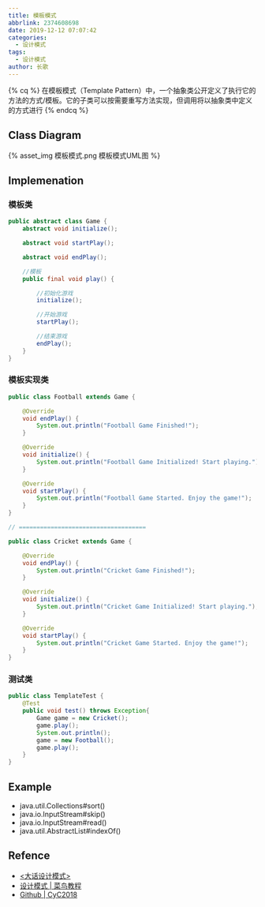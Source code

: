```yaml
---
title: 模板模式
abbrlink: 2374608698
date: 2019-12-12 07:07:42
categories:
  - 设计模式
tags:
  - 设计模式
author: 长歌
---
```


{% cq %}
在模板模式（Template Pattern）中，一个抽象类公开定义了执行它的方法的方式/模板。它的子类可以按需要重写方法实现，但调用将以抽象类中定义的方式进行
{% endcq %}
<!-- More -->

## Class Diagram
{% asset_img 模板模式.png 模板模式UML图 %}

## Implemenation
### 模板类
```java
public abstract class Game {
    abstract void initialize();

    abstract void startPlay();

    abstract void endPlay();

    //模板
    public final void play() {

        //初始化游戏
        initialize();

        //开始游戏
        startPlay();

        //结束游戏
        endPlay();
    }
}
```

### 模板实现类
```java
public class Football extends Game {

    @Override
    void endPlay() {
        System.out.println("Football Game Finished!");
    }

    @Override
    void initialize() {
        System.out.println("Football Game Initialized! Start playing.");
    }

    @Override
    void startPlay() {
        System.out.println("Football Game Started. Enjoy the game!");
    }
}

// ====================================

public class Cricket extends Game {

    @Override
    void endPlay() {
        System.out.println("Cricket Game Finished!");
    }

    @Override
    void initialize() {
        System.out.println("Cricket Game Initialized! Start playing.");
    }

    @Override
    void startPlay() {
        System.out.println("Cricket Game Started. Enjoy the game!");
    }
}
```

### 测试类
```java
public class TemplateTest {
    @Test
    public void test() throws Exception{
        Game game = new Cricket();
        game.play();
        System.out.println();
        game = new Football();
        game.play();
    }
}
```

## Example
- java.util.Collections#sort()
- java.io.InputStream#skip()
- java.io.InputStream#read()
- java.util.AbstractList#indexOf()

## Refence
- [<大话设计模式>](https://book.douban.com/subject/2334288/)
- [设计模式 | 菜鸟教程](https://www.runoob.com/design-pattern/design-pattern-tutorial.html)
- [Github | CyC2018](https://github.com/CyC2018/CS-Notes/blob/master/notes/%E8%AE%BE%E8%AE%A1%E6%A8%A1%E5%BC%8F%20-%20%E7%9B%AE%E5%BD%95.md)
